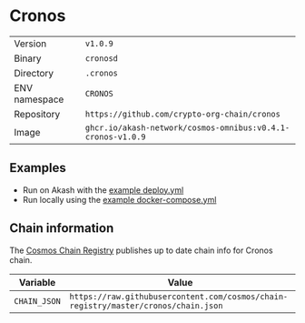 # Cronos

| | |
|---|---|
|Version|`v1.0.9`|
|Binary|`cronosd`|
|Directory|`.cronos`|
|ENV namespace|`CRONOS`|
|Repository|`https://github.com/crypto-org-chain/cronos`|
|Image|`ghcr.io/akash-network/cosmos-omnibus:v0.4.1-cronos-v1.0.9`|

## Examples

- Run on Akash with the [example deploy.yml](./deploy.yml)
- Run locally using the [example docker-compose.yml](./docker-compose.yml)

## Chain information

The [Cosmos Chain Registry](https://github.com/cosmos/chain-registry) publishes up to date chain info for Cronos chain.

|Variable|Value|
|---|---|
|`CHAIN_JSON`|`https://raw.githubusercontent.com/cosmos/chain-registry/master/cronos/chain.json`|

